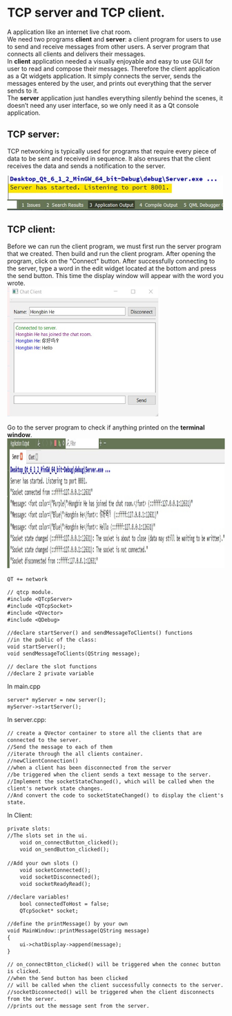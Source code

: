 # TCP server and TCP client.
A application like an internet live chat room.  
We need two programs **client** and **server**: a client program for users to use to  send and receive messages from other users. A server program that connects all  clients and delivers their messages.  
In **client** application needed a visually enjoyable and easy to use GUI for user to read and compose their messages. Therefore the client application as a Qt widgets application. It simply connects the server, sends the messages entered by the user, and prints out everything that the server sends to it.  
The **server** application just handles everything silently behind the scenes, it doesn’t need any user interface, so we only need it as a Qt console application.  
  
## TCP server:
TCP networking is typically used for programs that require every piece of data to be sent and received in sequence. It also ensures that the client receives the data and sends a notification to the server.  

<img src="https://raw.githubusercontent.com/brucehho/TCP_server_TCP_client/main/example/Screenshot%202021-07-15%20124802.jpg" width="500" height="80"/>


## TCP client:
Before we can run the client program, we must first run the server program that we created. Then build and run the client program. After opening the program, click on the "Connect" button. After successfully connecting to the server, type a word in the edit widget located at the bottom and press the send button. This time the display window will appear with the word you wrote.  
<img src="https://raw.githubusercontent.com/brucehho/TCP_server_TCP_client/main/example/Screenshot%202021-07-15%20212829.jpg" width="350" height="300"/>  
  
Go to the server program to check if anything printed on the **terminal window**.  
<img src="https://raw.githubusercontent.com/brucehho/TCP_server_TCP_client/main/example/Screenshot%202021-07-15%20161223.jpg" width="650" height="300"/>  
  

``` 
QT += network
```  
```
// qtcp module.
#include <QTcpServer>
#include <QTcpSocket>
#include <QVector>
#include <QDebug>
```
```
//declare startServer() and sendMessageToClients() functions
//in the public of the class:
void startServer();
void sendMessageToClients(QString message);
```
```
// declare the slot functions
//declare 2 private variable
```
In main.cpp  
```
server* myServer = new server();
myServer->startServer();
```
In server.cpp:  
```
// create a QVector container to store all the clients that are connected to the server.  
//Send the message to each of them  
//iterate through the all clients container.  
//newClientConnection()  
//when a client has been disconnected from the server  
//be triggered when the client sends a text message to the server.  
//Implement the socketStateChanged(), which will be called when the client's network state changes.  
//And convert the code to socketStateChanged() to display the client's state.  
```
In Client:  
```
private slots:
//The slots set in the ui.
	void on_connectButton_clicked();
	void on_sendButton_clicked();

//Add your own slots ()
	void socketConnected();
	void socketDisconnected();
	void socketReadyRead();
```
```
//declare variables!
	bool connectedToHost = false;
	QTcpSocket* socket;
```
```
//define the printMessage() by your own
void MainWindow::printMessage(QString message)
{
	ui->chatDisplay->append(message);
}
```
```
// on_connectBtton_clicked() will be triggered when the connec button is clicked.
//when the Send button has been clicked
// will be called when the client successfully connects to the server.
//socketDiconnected() will be triggered when the client disconnects from the server.
//prints out the message sent from the server.
```  
  


